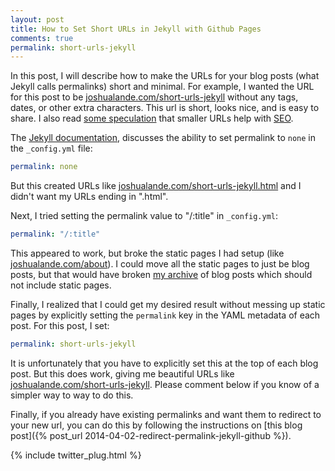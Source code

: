 ```yaml
---
layout: post
title: How to Set Short URLs in Jekyll with Github Pages
comments: true
permalink: short-urls-jekyll
---
```


In this post, I will describe how to make the URLs for your blog
posts (what Jekyll calls permalinks) short and minimal.  For
example, I wanted the URL for this post to be
[joshualande.com/short-urls-jekyll](http://joshualande.com/short-urls-jekyll)
without any tags, dates, or other extra characters.  This url is
short, looks nice, and is easy to share. I also read [some
speculation](http://davidtuite.com/posts/how-to-manage-permalinks-in-jekyll)
that smaller URLs help with
[SEO](http://en.wikipedia.org/wiki/Search_engine_optimization).

The [Jekyll documentation](http://jekyllrb.com/docs/permalinks/),
discusses the ability to set permalink to `none` in the `_config.yml`
file:

```yaml
permalink: none
```

But this created URLs like
[joshualande.com/short-urls-jekyll.html](http://joshualande.com/short-urls-jekyll.html)
and I didn't want my URLs ending in ".html".

Next, I tried setting the permalink value to "/:title" in `_config.yml`:

```yaml
permalink: "/:title"
```

This appeared to work, but broke the static pages I had setup (like
[joshualande.com/about](http://joshualande.com/about)).  I could move all
the static pages to just be blog posts, but that would have broken
[ my archive](http://joshualande.com/archive/) of blog posts which
should not include static pages.

Finally, I realized that I could get my desired result without messing
up static pages by explicitly setting the `permalink` key
in the YAML metadata of each post. For this post, I set:

```yaml
permalink: short-urls-jekyll
```

It is unfortunately that you have to explicitly set this at the top
of each blog post. But this does work, giving me beautiful URLs
like
[joshualande.com/short-urls-jekyll](http://joshualande.com/short-urls-jekyll).
Please comment below if you know of a simpler way to way to do this.

Finally, if you already have existing permalinks and want them
to redirect to your new url, you can do this by following the
instructions on [this blog post]({% post_url 2014-04-02-redirect-permalink-jekyll-github %}).

{% include twitter_plug.html %}
